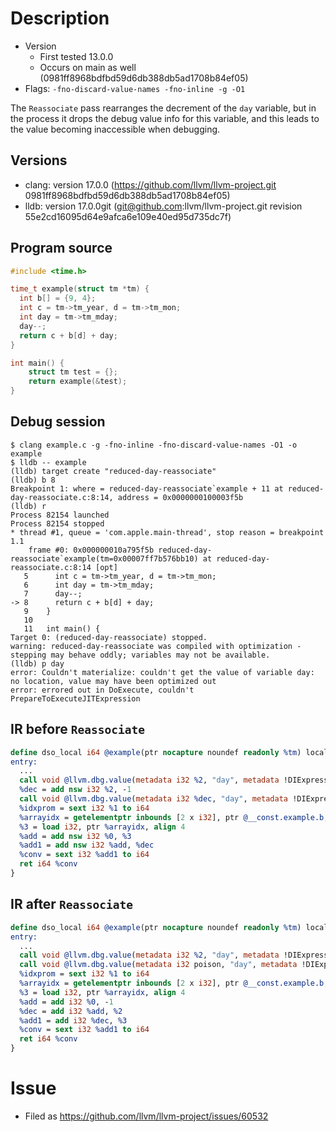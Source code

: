 # Description

* Version
  * First tested 13.0.0
  * Occurs on main as well (0981ff8968bdfbd59d6db388db5ad1708b84ef05)
* Flags: `-fno-discard-value-names -fno-inline -g -O1`

The `Reassociate` pass rearranges the decrement of the `day` variable, but in
the process it drops the debug value info for this variable, and this leads to
the value becoming inaccessible when debugging.

## Versions

* clang: version 17.0.0 (https://github.com/llvm/llvm-project.git 0981ff8968bdfbd59d6db388db5ad1708b84ef05)
* lldb: version 17.0.0git (git@github.com:llvm/llvm-project.git revision 55e2cd16095d64e9afca6e109e40ed95d735dc7f)

## Program source

```c
#include <time.h>

time_t example(struct tm *tm) {
  int b[] = {9, 4};
  int c = tm->tm_year, d = tm->tm_mon;
  int day = tm->tm_mday;
  day--;
  return c + b[d] + day;
}

int main() {
	struct tm test = {};
	return example(&test);
}
```

## Debug session

```shell
$ clang example.c -g -fno-inline -fno-discard-value-names -O1 -o example
$ lldb -- example
(lldb) target create "reduced-day-reassociate"
(lldb) b 8
Breakpoint 1: where = reduced-day-reassociate`example + 11 at reduced-day-reassociate.c:8:14, address = 0x0000000100003f5b
(lldb) r
Process 82154 launched
Process 82154 stopped
* thread #1, queue = 'com.apple.main-thread', stop reason = breakpoint 1.1
    frame #0: 0x000000010a795f5b reduced-day-reassociate`example(tm=0x00007ff7b576bb10) at reduced-day-reassociate.c:8:14 [opt]
   5      int c = tm->tm_year, d = tm->tm_mon;
   6      int day = tm->tm_mday;
   7      day--;
-> 8      return c + b[d] + day;
   9    }
   10  
   11   int main() {
Target 0: (reduced-day-reassociate) stopped.
warning: reduced-day-reassociate was compiled with optimization - stepping may behave oddly; variables may not be available.
(lldb) p day
error: Couldn't materialize: couldn't get the value of variable day: no location, value may have been optimized out
error: errored out in DoExecute, couldn't PrepareToExecuteJITExpression
```

## IR before `Reassociate`

```llvm
define dso_local i64 @example(ptr nocapture noundef readonly %tm) local_unnamed_addr {
entry:
  ...
  call void @llvm.dbg.value(metadata i32 %2, "day", metadata !DIExpression())
  %dec = add nsw i32 %2, -1
  call void @llvm.dbg.value(metadata i32 %dec, "day", metadata !DIExpression())
  %idxprom = sext i32 %1 to i64
  %arrayidx = getelementptr inbounds [2 x i32], ptr @__const.example.b, i64 0, i64 %idxprom
  %3 = load i32, ptr %arrayidx, align 4
  %add = add nsw i32 %0, %3
  %add1 = add nsw i32 %add, %dec
  %conv = sext i32 %add1 to i64
  ret i64 %conv
}
```

## IR after `Reassociate`

```llvm
define dso_local i64 @example(ptr nocapture noundef readonly %tm) local_unnamed_addr {
entry:
  ...
  call void @llvm.dbg.value(metadata i32 %2, "day", metadata !DIExpression())
  call void @llvm.dbg.value(metadata i32 poison, "day", metadata !DIExpression())
  %idxprom = sext i32 %1 to i64
  %arrayidx = getelementptr inbounds [2 x i32], ptr @__const.example.b, i64 0, i64 %idxprom
  %3 = load i32, ptr %arrayidx, align 4
  %add = add i32 %0, -1
  %dec = add i32 %add, %2
  %add1 = add i32 %dec, %3
  %conv = sext i32 %add1 to i64
  ret i64 %conv
}
```

# Issue

* Filed as https://github.com/llvm/llvm-project/issues/60532
